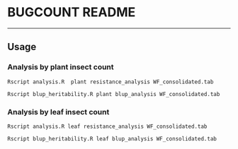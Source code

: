 # BUGCOUNT README

----
## Usage
### Analysis by plant insect count
    Rscript analysis.R  plant resistance_analysis WF_consolidated.tab
    
    Rscript blup_heritability.R plant blup_analysis WF_consolidated.tab

### Analysis by leaf insect count
    Rscript analysis.R leaf resistance_analysis WF_consolidated.tab
    
    Rscript blup_heritability.R leaf blup_analysis WF_consolidated.tab

